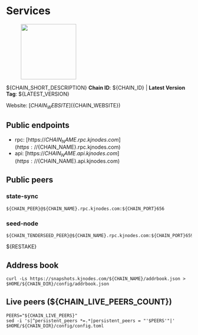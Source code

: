 # Services

<figure><img src="https://raw.githubusercontent.com/kj89/testnet_manuals/main/pingpub/logos/${PROJECT_NAME}.png" width="150" alt=""><figcaption></figcaption></figure>

${CHAIN_SHORT_DESCRIPTION}
**Chain ID**: ${CHAIN_ID} | **Latest Version Tag**: ${LATEST_VERSION}

Website: [${CHAIN_WEBSITE}](${CHAIN_WEBSITE})

## Public endpoints

* rpc: [https://${CHAIN_NAME}.rpc.kjnodes.com](https://${CHAIN_NAME}.rpc.kjnodes.com)
* api: [https://${CHAIN_NAME}.api.kjnodes.com](https://${CHAIN_NAME}.api.kjnodes.com)

## Public peers

### state-sync

```
${CHAIN_PEER}@${CHAIN_NAME}.rpc.kjnodes.com:${CHAIN_PORT}656
```

### seed-node

```
${CHAIN_TENDERSEED_PEER}@${CHAIN_NAME}.rpc.kjnodes.com:${CHAIN_PORT}659
```

${RESTAKE}
## Address book
```
curl -Ls https://snapshots.kjnodes.com/${CHAIN_NAME}/addrbook.json > $HOME/${CHAIN_DIR}/config/addrbook.json
```

## Live peers (${CHAIN_LIVE_PEERS_COUNT})
```
PEERS="${CHAIN_LIVE_PEERS}"
sed -i 's|^persistent_peers *=.*|persistent_peers = "'$PEERS'"|' $HOME/${CHAIN_DIR}/config/config.toml
```
